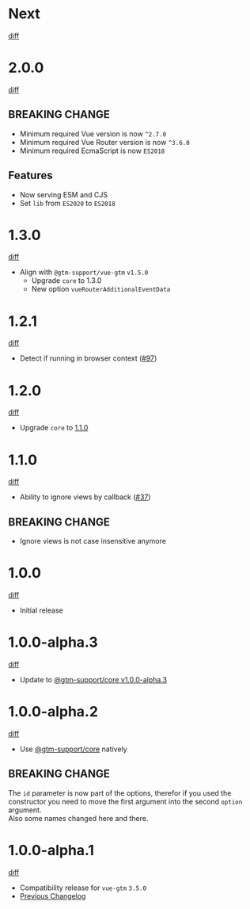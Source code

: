 # Next

[diff](https://github.com/gtm-support/vue-gtm/compare/2.0.0-vue2...vue2-gtm)

# 2.0.0

[diff](https://github.com/gtm-support/vue-gtm/compare/1.3.0-vue2...2.0.0-vue2)

## BREAKING CHANGE

- Minimum required Vue version is now `^2.7.0`
- Minimum required Vue Router version is now `^3.6.0`
- Minimum required EcmaScript is now `ES2018`

## Features

- Now serving ESM and CJS
- Set `lib` from `ES2020` to `ES2018`

# 1.3.0

[diff](https://github.com/gtm-support/vue-gtm/compare/1.2.1-vue2...1.3.0-vue2)

- Align with `@gtm-support/vue-gtm` `v1.5.0`
  - Upgrade `core` to 1.3.0
  - New option `vueRouterAdditionalEventData`

# 1.2.1

[diff](https://github.com/gtm-support/vue-gtm/compare/1.2.0-vue2...1.2.1-vue2)

- Detect if running in browser context ([#97])

[#97]: https://github.com/gtm-support/vue-gtm/pull/97

# 1.2.0

[diff](https://github.com/gtm-support/vue-gtm/compare/1.1.0-vue2...1.2.0-vue2)

- Upgrade `core` to [1.1.0](https://github.com/gtm-support/core/releases/tag/1.1.0)

# 1.1.0

[diff](https://github.com/gtm-support/vue-gtm/compare/1.0.0-vue2...1.1.0-vue2)

- Ability to ignore views by callback ([#37])

## BREAKING CHANGE

- Ignore views is not case insensitive anymore

[#37]: https://github.com/gtm-support/vue-gtm/pull/37

# 1.0.0

[diff](https://github.com/gtm-support/vue-gtm/compare/940a45a90d4cb44a045923910e7439d0202372ca...1.0.0-vue2)

- Initial release

# 1.0.0-alpha.3

[diff](https://github.com/gtm-support/vue-gtm/compare/1.0.0-alpha.2-vue2...1.0.0-alpha.3-vue2)

- Update to [@gtm-support/core v1.0.0-alpha.3](https://github.com/gtm-support/core/releases/tag/1.0.0-alpha.3)

# 1.0.0-alpha.2

[diff](https://github.com/gtm-support/vue-gtm/compare/1.0.0-alpha.1-vue2...1.0.0-alpha.2-vue2)

- Use [@gtm-support/core](https://github.com/gtm-support/core) natively

## BREAKING CHANGE

The `id` parameter is now part of the options, therefor if you used the constructor you need to move the first argument into the second `option` argument.  
Also some names changed here and there.

# 1.0.0-alpha.1

[diff](https://github.com/gtm-support/vue-gtm/compare/940a45a90d4cb44a045923910e7439d0202372ca...1.0.0-alpha.1-vue2)

- Compatibility release for `vue-gtm` `3.5.0`
- [Previous Changelog](https://github.com/mib200/vue-gtm/blob/master/CHANGELOG.md)
